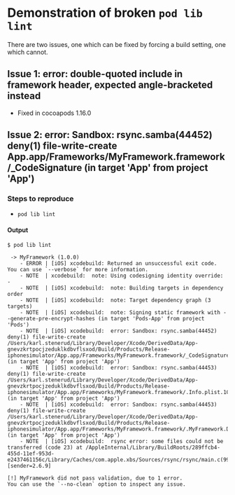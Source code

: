 Demonstration of broken `pod lib lint`
======================================

There are two issues, one which can be fixed by forcing a build setting, one which cannot.

## Issue 1: error: double-quoted include in framework header, expected angle-bracketed instead

* Fixed in cocoapods 1.16.0

## Issue 2: error: Sandbox: rsync.samba(44452) deny(1) file-write-create App.app/Frameworks/MyFramework.framework/_CodeSignature (in target 'App' from project 'App')

### Steps to reproduce

* `pod lib lint`

#### Output

```
$ pod lib lint

 -> MyFramework (1.0.0)
    - ERROR | [iOS] xcodebuild: Returned an unsuccessful exit code. You can use `--verbose` for more information.
    - NOTE  | xcodebuild:  note: Using codesigning identity override: -
    - NOTE  | [iOS] xcodebuild:  note: Building targets in dependency order
    - NOTE  | [iOS] xcodebuild:  note: Target dependency graph (3 targets)
    - NOTE  | [iOS] xcodebuild:  note: Signing static framework with --generate-pre-encrypt-hashes (in target 'Pods-App' from project 'Pods')
    - NOTE  | [iOS] xcodebuild:  error: Sandbox: rsync.samba(44452) deny(1) file-write-create /Users/karl.stenerud/Library/Developer/Xcode/DerivedData/App-gnevzkrtpocjzeduklkdbvflsxod/Build/Products/Release-iphonesimulator/App.app/Frameworks/MyFramework.framework/_CodeSignature (in target 'App' from project 'App')
    - NOTE  | [iOS] xcodebuild:  error: Sandbox: rsync.samba(44453) deny(1) file-write-create /Users/karl.stenerud/Library/Developer/Xcode/DerivedData/App-gnevzkrtpocjzeduklkdbvflsxod/Build/Products/Release-iphonesimulator/App.app/Frameworks/MyFramework.framework/.Info.plist.1CvheL (in target 'App' from project 'App')
    - NOTE  | [iOS] xcodebuild:  error: Sandbox: rsync.samba(44453) deny(1) file-write-create /Users/karl.stenerud/Library/Developer/Xcode/DerivedData/App-gnevzkrtpocjzeduklkdbvflsxod/Build/Products/Release-iphonesimulator/App.app/Frameworks/MyFramework.framework/.MyFramework.D0QRCc (in target 'App' from project 'App')
    - NOTE  | [iOS] xcodebuild:  rsync error: some files could not be transferred (code 23) at /AppleInternal/Library/BuildRoots/289ffcb4-455d-11ef-953d-e2437461156c/Library/Caches/com.apple.xbs/Sources/rsync/rsync/main.c(996) [sender=2.6.9]

[!] MyFramework did not pass validation, due to 1 error.
You can use the `--no-clean` option to inspect any issue.
```
